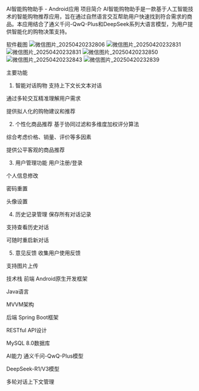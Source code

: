 AI智能购物助手 - Android应用
项目简介
AI智能购物助手是一款基于人工智能技术的智能购物推荐应用，旨在通过自然语言交互帮助用户快速找到符合需求的商品。本应用结合了通义千问-QwQ-Plus和DeepSeek系列大语言模型，为用户提供智能化的购物决策支持。

软件截图
![微信图片_20250420232806](https://github.com/user-attachments/assets/5667e40c-242d-4153-9ef8-52c715eaafb7)
![微信图片_20250420232831](https://github.com/user-attachments/assets/2f37e60b-ed1a-41c6-810a-4b1dbe21b155)
![微信图片_20250420232831](https://github.com/user-attachments/assets/b875af78-d53b-475c-98e2-490818156f3a)
![微信图片_20250420232850](https://github.com/user-attachments/assets/3a3949f7-5288-4fdd-a6ba-8b9f600943e2)
![微信图片_20250420232843](https://github.com/user-attachments/assets/7066d4af-72f0-488c-adef-d20d71511093)
![微信图片_20250420232839](https://github.com/user-attachments/assets/214ae62e-7621-47ba-a47d-e653824c388b)



主要功能
1. 智能对话购物
支持上下文长文本对话

通过多轮交互精准理解用户需求

提供拟人化的购物建议和推荐

2. 个性化商品推荐
基于协同过滤和多维度加权评分算法

综合考虑价格、销量、评价等多因素

提供公平客观的商品推荐

3. 用户管理功能
用户注册/登录

个人信息修改

密码重置

头像设置

4. 历史记录管理
保存所有对话记录

支持查看历史对话

可随时重启新对话

5. 意见反馈
收集用户使用反馈

支持图片上传

技术栈
前端
Android原生开发框架

Java语言

MVVM架构


后端
Spring Boot框架

RESTful API设计

MySQL 8.0数据库

AI能力
通义千问-QwQ-Plus模型

DeepSeek-R1/V3模型

多轮对话上下文管理
